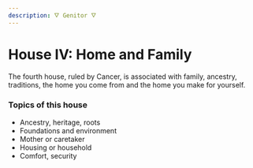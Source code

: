 ```yaml
---
description: 🜄 Genitor 🜄
---
```


# House IV: Home and Family

The fourth house, ruled by Cancer, is associated with family, ancestry, traditions, the home you come from and the home you make for yourself.



### Topics of this house

* Ancestry, heritage, roots
* Foundations and environment
* Mother or caretaker
* Housing or household
* Comfort, security



